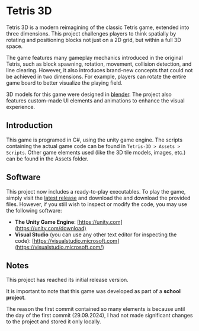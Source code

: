 # Tetris 3D
Tetris 3D is a modern reimagining of the classic Tetris game, extended into three dimensions.
This project challenges players to think spatially by rotating and positioning blocks not just on a 2D grid, but within a full 3D space.

The game features many gameplay mechanics introduced in the original Tetris, such as block spawning, rotation, movement, collision detection, and line clearing.
However, it also introduces brand-new concepts that could not be achieved in two dimensions. For example, players can rotate the entire game board to better visualize the playing field.

3D models for this game were designed in [blender](https://www.blender.org/).
The project also features custom-made UI elements and animations to enhance the visual experience.

## Introduction
This game is programed in C#, using the unity game engine.
The scripts containing the actual game code can be found in `Tetris-3D > Assets > Scripts`.
Other game elements used (like the 3D tile models, images, etc.) can be found in the Assets folder.

## Software
This project now includes a ready-to-play executables. To play the game, simply visit the [latest release](https://github.com/LupusLudit/Tetris-3D/releases/tag/v1.1.0)
and download the and download the provided files.
However, if you still wish to inspect or modify the code, you may use the following software:

- **The Unity Game Engine**: [https://unity.com](https://unity.com/download)
- **Visual Studio** (you can use any other text editor for inspecting the code): [https://visualstudio.microsoft.com](https://visualstudio.microsoft.com/)

## Notes
This project has reached its initial release version.

It is important to note that this game was developed as part of a **school project**.

The reason the first commit contained so many elements is because
until the day of the first commit (29.09.2024), I had not made significant changes to the project and stored it only locally.
